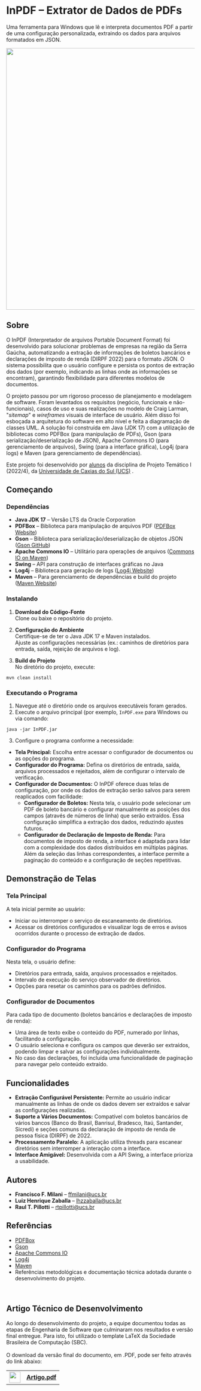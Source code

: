 # InPDF – Extrator de Dados de PDFs

Uma ferramenta para Windows que lê e interpreta documentos PDF a partir de uma configuração personalizada, extraindo os dados para arquivos formatados em JSON.
<p style="text-align: center;">
  <img src="https://github.com/user-attachments/assets/1233771c-2a48-47f7-bc9e-d9a76e36f4d1" width="700" />
</p>

## Sobre

O InPDF (Interpretador de arquivos Portable Document Format) foi desenvolvido para solucionar problemas de empresas na região da Serra Gaúcha, automatizando a extração de informações de boletos bancários e declarações de imposto de renda (DIRPF 2022) para o formato JSON. O sistema possibilita que o usuário configure e persista os pontos de extração dos dados (por exemplo, indicando as linhas onde as informações se encontram), garantindo flexibilidade para diferentes modelos de documentos.

O projeto passou por um rigoroso processo de planejamento e modelagem de software. Foram levantados os requisitos (negócio, funcionais e não-funcionais), casos de uso e suas realizações no modelo de Craig Larman, "_sitemap_" e _wireframes_ visuais de interface
de usuário. Além disso foi esboçada a arquitetura do software em alto nível e feita a diagramação de classes UML. A solução foi construída em Java (JDK 17) com a utilização de bibliotecas como PDFBox (para manipulação de PDFs), Gson (para serialização/deserialização de JSON), Apache Commons IO (para gerenciamento de arquivos), Swing (para a interface gráfica), Log4j (para logs) e Maven (para gerenciamento de dependências).

Este projeto foi desenvolvido por [alunos](#autores) da disciplina de Projeto Temático I (2022/4), da [Universidade de Caxias do Sul (UCS)](https://www.ucs.br/site) .

## Começando

### Dependências

- **Java JDK 17** – Versão LTS da Oracle Corporation
- **PDFBox** – Biblioteca para manipulação de arquivos PDF ([PDFBox Website](https://pdfbox.apache.org/))
- **Gson** – Biblioteca para serialização/deserialização de objetos JSON ([Gson GitHub](https://github.com/google/gson))
- **Apache Commons IO** – Utilitário para operações de arquivos ([Commons IO on Maven](https://mvnrepository.com/artifact/commons-io/commonsio))
- **Swing** – API para construção de interfaces gráficas no Java
- **Log4j** – Biblioteca para geração de logs ([Log4j Website](https://logging.apache.org/log4j/2.x/))
- **Maven** – Para gerenciamento de dependências e build do projeto ([Maven Website](https://maven.apache.org/))

### Instalando

1. **Download do Código-Fonte**  
   Clone ou baixe o repositório do projeto.

2. **Configuração do Ambiente**  
   Certifique-se de ter o Java JDK 17 e Maven instalados.  
   Ajuste as configurações necessárias (ex.: caminhos de diretórios para entrada, saída, rejeição de arquivos e log).

3. **Build do Projeto**  
   No diretório do projeto, execute:
```
mvn clean install
```

### Executando o Programa

1. Navegue até o diretório onde os arquivos executáveis foram gerados.
2. Execute o arquivo principal (por exemplo, `InPDF.exe` para Windows ou via comando:
```
java -jar InPDF.jar
```
3. Configure o programa conforme a necessidade:
- **Tela Principal:** Escolha entre acessar o configurador de documentos ou as opções do programa.
- **Configurador do Programa:** Defina os diretórios de entrada, saída, arquivos processados e rejeitados, além de configurar o intervalo de verificação.
- **Configurador de Documentos:** O InPDF oferece duas telas de configuração, por onde os dados de extração serão salvos para serem reaplicados com facilidade:
  - **Configurador de Boletos:** Nesta tela, o usuário pode selecionar um PDF de boleto bancário e configurar manualmente as posições dos campos (através de números de linha) que serão extraídos. Essa configuração simplifica a extração dos dados, reduzindo ajustes futuros.
  - **Configurador de Declaração de Imposto de Renda:** Para documentos de imposto de renda, a interface é adaptada para lidar com a complexidade dos dados distribuídos em múltiplas páginas. Além da seleção das linhas correspondentes, a interface permite a paginação do conteúdo e a configuração de seções repetitivas.

## Demonstração de Telas

### Tela Principal

A tela inicial permite ao usuário:
- Iniciar ou interromper o serviço de escaneamento de diretórios.
- Acessar os diretórios configurados e visualizar logs de erros e avisos ocorridos durante o processo de extração de dados.

### Configurador do Programa

Nesta tela, o usuário define:
- Diretórios para entrada, saída, arquivos processados e rejeitados.
- Intervalo de execução do serviço observador de diretórios.
- Opções para resetar os caminhos para os padrões definidos.

### Configurador de Documentos

Para cada tipo de documento (boletos bancários e declarações de imposto de renda):
- Uma área de texto exibe o conteúdo do PDF, numerado por linhas, facilitando a configuração.
- O usuário seleciona e configura os campos que deverão ser extraídos, podendo limpar e salvar as configurações individualmente.
- No caso das declarações, foi incluída uma funcionalidade de paginação para navegar pelo conteúdo extraído.

## Funcionalidades

- **Extração Configurável Persistente:** Permite ao usuário indicar manualmente as linhas de onde os dados devem ser extraídos e salvar as configurações realizadas.
- **Suporte a Vários Documentos:** Compatível com boletos bancários de vários bancos (Banco do Brasil, Banrisul, Bradesco, Itaú, Santander, Sicredi) e seções comuns da declaração de imposto de renda de pessoa física (DIRPF) de 2022.
- **Processamento Paralelo:** A aplicação utiliza threads para escanear diretórios sem interromper a interação com a interface.
- **Interface Amigável:** Desenvolvida com a API Swing, a interface prioriza a usabilidade.

## Autores

- **Francisco F. Milani** – [ffmilani@ucs.br](mailto:ffmilani@ucs.br)
- **Luiz Henrique Zaballa** – [lhzzaballa@ucs.br](mailto:lhzzaballa@ucs.br)
- **Raul T. Pillotti** – [rtpillotti@ucs.br](mailto:rtpillotti@ucs.br)

## Referências

- [PDFBox](https://pdfbox.apache.org/)
- [Gson](https://github.com/google/gson)
- [Apache Commons IO](https://mvnrepository.com/artifact/commons-io/commonsio)
- [Log4j](https://logging.apache.org/log4j/2.x/)
- [Maven](https://maven.apache.org/)
- Referências metodológicas e documentação técnica adotada durante o desenvolvimento do projeto.

<br/>

## Artigo Técnico de Desenvolvimento

Ao longo do desenvolvimento do projeto, a equipe documentou todas as etapas de Engenharia de Software que culminaram nos resultados e versão final entregue. Para isto, foi utilizado o template LaTeX da Sociedade Brasileira de Computação (SBC).
<br/>
<br/>
O download da versão final do documento, em .PDF, pode ser feito através do link abaixo:

<table>
  <tr>
    <td><img src="https://upload.wikimedia.org/wikipedia/commons/8/87/PDF_file_icon.svg" width="30" /></td>
    <td><a href="https://github.com/user-attachments/files/19430647/Projeto.I.-.InPDF.-.Grupo.10.pdf" target="_blank"><strong>Artigo.pdf</strong></a></td>
  </tr>
</table>

